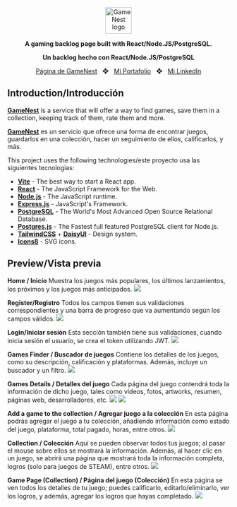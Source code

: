 <div align="center">
<a href="https://gamenest.onrender.com/">
    <img
      src="https://i.imgur.com/6u8rkPC.png"
      alt="GameNest logo"
      height="60"
    />
  </a>
  <p>
    <b>
        A gaming backlog page built with React/Node.JS/PostgreSQL.
    </b>
  </p>
     <p>
    <b>
        Un backlog hecho con React/Node.JS/PostgreSQL
    </b>
  </p>
    
<a href="https://gamenest.onrender.com/">Página de GameNest</a>
<span>&nbsp;&nbsp;❖&nbsp;&nbsp;</span>
<a href="https://danielcabral.onrender.com/">Mi Portafolio</a>
<span>&nbsp;&nbsp;❖&nbsp;&nbsp;</span>
<a href="https://www.linkedin.com/in/hugo-daniel-cabral/">Mi LinkedIn</a>
</div>

## Introduction/Introducción

[**GameNest**](#) is a service that will offer a way to find games, save them in a collection, keeping track of them, rate them and more.

[**GameNest**](#) es un servicio que ofrece una forma de encontrar juegos, guardarlos en una colección, hacer un seguimiento de ellos, calificarlos, y más.


This project uses the following technologies/este proyecto usa las siguientes tecnologias:

- [**Vite**](https://vitejs.dev/) - The best way to start a React app.
- [**React**](https://react.dev/) - The JavaScript Framework for the Web.
- [**Node.js**](https://nodejs.org/) - The JavaScript runtime.
- [**Express.js**](https://expressjs.com/) - JavaScript's Framework.
- [**PostgreSQL**](https://www.postgresql.org/) - The World's Most Advanced Open Source Relational Database.
- [**Postgres.js**](https://github.com/porsager/postgres) - The Fastest full featured PostgreSQL client for Node.js.
- [**TailwindCSS**](https://tailwindcss.com/) + [**DaisyUI**](https://daisyui.com/) - Design system.
- [**Icons8**](https://icons8.com/) - SVG icons.

## Preview/Vista previa


**Home / Inicio**
Muestra los juegos más populares, los últimos lanzamientos, los próximos y los juegos más anticipados.
<img src="https://github.com/user-attachments/assets/22185a9e-bc9f-47a7-ac43-d1176e2e8d77">

**Register/Registro**
Todos los campos tienen sus validaciones correspondientes y una barra de progreso que va aumentando según los campos válidos.
<img src="https://github.com/user-attachments/assets/f1e5afd7-5f39-4970-903e-7a42b2a50bf2">

**Login/Iniciar sesión**
Esta sección también tiene sus validaciones, cuando inicia sesión el usuario, se crea el token utilizando JWT.
<img src="https://github.com/user-attachments/assets/2378034c-3bc7-49de-8895-d936e281064c">

**Games Finder / Buscador de juegos**
Contiene los detalles de los juegos, como su descripción, calificación y plataformas. Además, incluye un buscador y un filtro.
<img src="https://github.com/user-attachments/assets/8e613f86-c253-4578-b5cd-1983cdb0c73c">

**Games Details / Detalles del juego**
Cada página del juego contendrá toda la información de dicho juego, tales como videos, fotos, artworks, resumen, páginas web, desarrolladores, etc.
<img src="https://github.com/user-attachments/assets/5b5c8126-18a2-418b-b16c-46dd55389d5c">
<img src="https://github.com/user-attachments/assets/7f136af4-d540-444f-93a2-742c34ef45b9">

**Add a game to the collection / Agregar juego a la colección**
En esta página podrás agregar el juego a tu colección, añadiendo información como estado del juego, plataforma, total pagado, horas, entre otros.
<img src="https://github.com/user-attachments/assets/632649f0-d15d-4c80-a172-f6afb3260031">

**Collection / Colección**
Aquí se pueden observar todos tus juegos; al pasar el mouse sobre ellos se mostrará la información. Además, al hacer clic en un juego, se abrirá una página que mostrará toda la información completa, logros (solo para juegos de STEAM), entre otros.
<img src="https://github.com/user-attachments/assets/cc35cc39-015f-4032-9a11-50dd22aeff0d">

**Game Page (Collection) / Página del juego (Colección)**
En esta página se ven todos los detalles de tu juego; puedes calificarlo, editarlo/eliminarlo, ver los logros, y además, agregar los logros que hayas completado.
<img src="https://github.com/user-attachments/assets/d04c69e9-a248-4b3f-9d01-4a0a1a1d9101">

